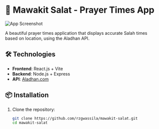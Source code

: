 # 🕌 Mawakit Salat - Prayer Times App

![App Screenshot](/client/public/mawakit-screenshot.png) <!-- Add your screenshot later -->

A beautiful prayer times application that displays accurate Salah times based on location, using the Aladhan API.

## 🛠️ Technologies
- **Frontend**: React.js + Vite
- **Backend**: Node.js + Express
- **API**: [Aladhan.com](https://aladhan.com/prayer-times-api)

## 📦 Installation
1. Clone the repository:
   ```bash
   git clone https://github.com/rzgwassila/mawakit-salat.git
   cd mawakit-salat

